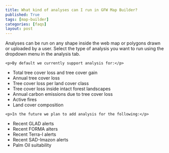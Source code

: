 ```yaml
---
title: What kind of analyses can I run in GFW Map Builder?
published: True
tags: [map-builder]
categories: [faqs]
layout: post
---
```


<div class="content">
	<p>Analyses can be run on any shape inside the web map or polygons drawn or uploaded by a user. Select the type of analysis you want to run using the dropdown menu in the analysis tab.</p>

	<p>By default we currently support analysis for:</p>
  <ul>
    <li>Total tree cover loss and tree cover gain</li>
    <li>Annual tree cover loss</li>
    <li>Tree cover loss per land cover class</li>
    <li>Tree cover loss inside intact forest landscapes</li>
    <li>Annual carbon emissions due to tree cover loss</li>
    <li>Active fires</li>
    <li>Land cover composition</li>
	</ul>

	<p>In the future we plan to add analysis for the following:</p>
  <ul>
    <li>Recent GLAD alerts</li>
    <li>Recent FORMA alters</li>
    <li>Recent Terra-I alerts</li>
    <li>Recent SAD-Imazon alerts</li>
    <li>Palm Oil suitability</li>
	</ul>

</div>
